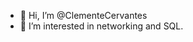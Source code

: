 - 👋 Hi, I’m @ClementeCervantes
- 👀 I’m interested in networking and SQL.


<!---
ClementeCervantes/ClementeCervantes is a ✨ special ✨ repository because its `README.md` (this file) appears on your GitHub profile.
You can click the Preview link to take a look at your changes.
--->
